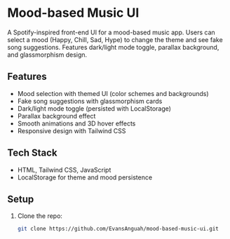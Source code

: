 # Mood-based Music UI

A Spotify-inspired front-end UI for a mood-based music app. Users can select a mood (Happy, Chill, Sad, Hype) to change the theme and see fake song suggestions. Features dark/light mode toggle, parallax background, and glassmorphism design.

## Features
- Mood selection with themed UI (color schemes and backgrounds)
- Fake song suggestions with glassmorphism cards
- Dark/light mode toggle (persisted with LocalStorage)
- Parallax background effect
- Smooth animations and 3D hover effects
- Responsive design with Tailwind CSS

## Tech Stack
- HTML, Tailwind CSS, JavaScript
- LocalStorage for theme and mood persistence

## Setup
1. Clone the repo:
   ```bash
   git clone https://github.com/EvansAnguah/mood-based-music-ui.git
